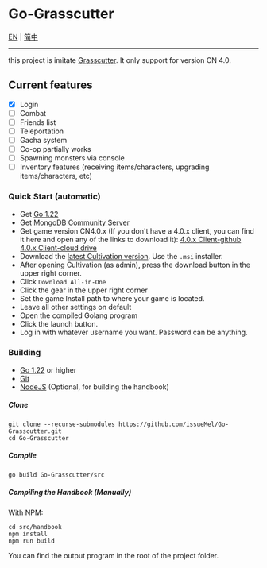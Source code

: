 # Go-Grasscutter
[EN](README.md) | [简中](docs/README_zh-CN.md)
****
this project is imitate [Grasscutter](https://github.com/Grasscutters/Grasscutter).
It only support for version CN 4.0.

## Current features

- [x] Login
- [ ] Combat
- [ ]  Friends list
- [ ]  Teleportation
- [ ]  Gacha system
- [ ]  Co-op partially works
- [ ]  Spawning monsters via console
- [ ]  Inventory features (receiving items/characters, upgrading items/characters, etc)

### Quick Start (automatic)

- Get [Go 1.22](https://go.dev/dl/)
- Get [MongoDB Community Server](https://www.mongodb.com/try/download/community)
- Get game version CN4.0.x (If you don't have a 4.0.x client, you can find it here and open any of the links to download
  it):
  [4.0.x Client-github](https://github.com/JRSKelvin/GenshinRepository/blob/main/Version%204.0.0.md)
  [4.0.x Client-cloud drive](https://www.123pan.com/s/HoqUVv-U7SBA.html)
- Download the [latest Cultivation version](https://github.com/Grasscutters/Cultivation/releases/latest). Use the `.msi`
  installer.
- After opening Cultivation (as admin), press the download button in the upper right corner.
- Click `Download All-in-One`
- Click the gear in the upper right corner
- Set the game Install path to where your game is located.
- Leave all other settings on default
- Open the compiled Golang program
- Click the launch button.
- Log in with whatever username you want. Password can be anything.

### Building

- [Go 1.22](https://go.dev/dl/) or higher
- [Git](https://git-scm.com/downloads)
- [NodeJS](https://nodejs.org/en/download) (Optional, for building the handbook)

##### Clone

```shell
git clone --recurse-submodules https://github.com/issueMel/Go-Grasscutter.git
cd Go-Grasscutter
```

##### Compile

```shell
go build Go-Grasscutter/src
```

##### Compiling the Handbook (Manually)

With NPM:

```shell
cd src/handbook
npm install
npm run build
```

You can find the output program in the root of the project folder.